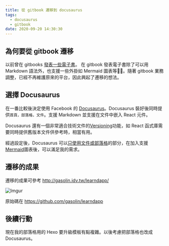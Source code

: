```yaml
---
title: 從 gitbook 遷移到 docusaurus
tags:
  - docusaurus
  - gitbook
date: 2020-09-20 14:30:30
---
```


## 為何要從 gitbook 遷移

以前曾在 gitbooks [發表一些電子書](https://gasolin.gitbooks.io/learn-ethereum-dapp/
)。 在 gitbook 發表電子書除了可以用 Markdown 語法外，也支援一些外掛如 Mermaid 圖表等。隨著 gitbook 業務調整，已經不再維護原來的平台，因此興起了遷移的想法。

## 選擇 Docusaurus

在一番比較後決定使用 Facebook 的 [Docusaurus](https://v2.docusaurus.io/)。Docusaurus 裝好後同時提供`首頁，部落格，文件`。支援 Markdown 並支援在文件中嵌入 React 元件。

<!-- truncate -->

Docusaurus 還有一個非常適合技術文件的[Versioning](https://v2.docusaurus.io/docs/versioning)功能，如 React 函式庫需要同時提供舊版本文件供參考時，相當有用。

經過設定後，Docusaurus 可以[只使用文件或部落格](https://v2.docusaurus.io/docs/blog#blog-only-mode)的部分，在加入支援 [Mermaid](https://github.com/gasolin/learndapp/blob/master/src/theme/Mermaid.js)圖表後，可以滿足我的需求。

## 遷移的成果

遷移的成果可參考 http://gasolin.idv.tw/learndapp/

![Imgur](https://i.imgur.com/vUDslvW.png)

原始碼在 https://github.com/gasolin/learndapp

## 後續行動

現在我的部落格用的 Hexo 要升級模板有點複雜。以後考慮把部落格也改成Docusaurus。
